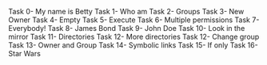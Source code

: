 Task 0- My name is Betty
Task 1- Who am 
Task 2- Groups
Task 3- New Owner
Task 4- Empty
Task 5- Execute
Task 6- Multiple permissions
Task 7- Everybody!
Task 8- James Bond
Task 9- John Doe
Task 10- Look in the mirror
Task 11- Directories
Task 12- More directories
Task 12- Change group
Task 13- Owner and Group
Task 14- Symbolic links
Task 15- If only
Task 16-Star Wars
